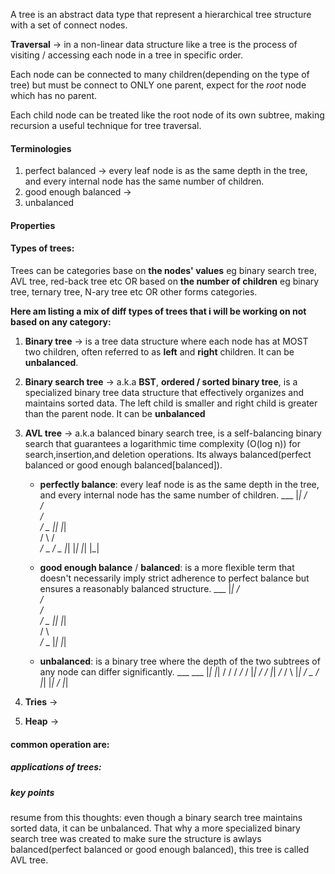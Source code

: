A tree is an abstract data type that represent a hierarchical tree structure with a set of connect nodes.

**Traversal** -> in a non-linear data structure like a tree is the process of visiting / accessing each node in a tree in specific order.

Each node can be connected to many children(depending on the type of tree) but must be connect to ONLY one parent, expect for the *root* node which has no parent.

Each child node can be treated like the root node of its own subtree, making recursion a useful technique for tree traversal.

#### Terminologies
1. perfect balanced -> every leaf node is as the same depth in the tree, and every internal node has the same number of children.
2. good enough balanced -> 
3. unbalanced

#### Properties

#### Types of trees:
Trees can be categories base on **the nodes' values** eg binary search tree, AVL tree, red-back tree etc OR  based on **the number of children** eg binary tree, ternary tree, N-ary tree etc OR other forms categories.

**Here am listing a mix of diff types of trees that i will be working on not based on any category:**

1. **Binary tree** -> is a tree data structure where each node has at MOST two children, often referred to as **left** and **right** children. It can be **unbalanced**.
   
2. **Binary search tree** -> a.k.a **BST**, **ordered / sorted binary tree**, is a specialized binary tree data structure that effectively organizes and maintains sorted data. The left child is smaller and right child is greater than the parent node.  It can be **unbalanced**
   
3. **AVL tree** -> a.k.a balanced binary search tree, is a self-balancing binary search that guarantees a logarithmic time complexity (O(log n)) for search,insertion,and deletion operations. Its always balanced(perfect balanced or good enough balanced[balanced]).

    - **perfectly balance**: every leaf node is as the same depth in the tree, and every    internal node has the same number of children.
                            ___
                            |_|
                            / \
                           /   \
                          /     \
                        _/_     _\_
                        |_|     |_|  
                        / \     / \
                      _/_  \_ _/_ _\_
                      |_| |_| |_| |_|

    - **good enough balance** / **balanced**:   is a more flexible term that doesn't necessarily imply strict adherence to perfect balance but ensures a reasonably balanced structure.
                            ___
                            |_|
                            / \
                           /   \
                          /     \
                        _/_     _\_
                        |_|     |_|  
                        / \     
                      _/_  \_ 
                      |_| |_|                         

    - **unbalanced**: is a binary tree where the depth of the two subtrees of any node can differ significantly.
                            ___                  ___
                            |_|                  |_|
                            /                    /
                           /                   _/_
                          /                    |_|
                        _/_                    /
                        |_|                  _/_
                        / \                  |_|
                      _/_  \_                /
                      |_| |_|              _/_
                                           |_|  
4. **Tries** -> 
   
5. **Heap** -> 
   

#### common operation are:

##### applications of trees:

##### key points


resume from this thoughts:
 even though a binary search tree maintains sorted data, it can be unbalanced. That why a more specialized binary search tree was created to make sure the structure is awlays balanced(perfect balanced or good enough balanced), this tree is called AVL tree.

